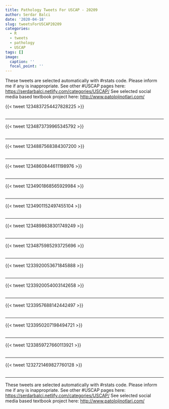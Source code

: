```yaml
---
title: Pathology Tweets For USCAP - 20209
author: Serdar Balci
date: '2020-04-18'
slug: tweetsForUSCAP20209
categories:
  - R
  - tweets
  - pathology
  - USCAP
tags: []
image:
  caption: ''
  focal_point: ''
---
```



These tweets are selected automatically with #rstats code. Please inform me if any is inappropriate.
See other #USCAP pages here: https://serdarbalci.netlify.com/categories/USCAP/ 
See selected social media based textbook project here: http://www.patolojinotlari.com/

{{< tweet 1234837254427828225 >}}
<br>
<br>
<hr>
{{< tweet 1234873739965345792 >}}
<br>
<br>
<hr>
{{< tweet 1234887568384307200 >}}
<br>
<br>
<hr>
{{< tweet 1234860844611198976 >}}
<br>
<br>
<hr>
{{< tweet 1234901868565929984 >}}
<br>
<br>
<hr>
{{< tweet 1234901152497455104 >}}
<br>
<br>
<hr>
{{< tweet 1234898638301749249 >}}
<br>
<br>
<hr>
{{< tweet 1234875985293725696 >}}
<br>
<br>
<hr>
{{< tweet 1233920053671845888 >}}
<br>
<br>
<hr>
{{< tweet 1233920054003142658 >}}
<br>
<br>
<hr>
{{< tweet 1233957688142442497 >}}
<br>
<br>
<hr>
{{< tweet 1233950207198494721 >}}
<br>
<br>
<hr>
{{< tweet 1233859727660113921 >}}
<br>
<br>
<hr>
{{< tweet 1232721469827760128 >}}
<br>
<br>
<hr>


These tweets are selected automatically with #rstats code. Please inform me if any is inappropriate.
See other #USCAP pages here: https://serdarbalci.netlify.com/categories/USCAP/ 
See selected social media based textbook project here: http://www.patolojinotlari.com/
